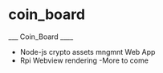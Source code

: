 # coin_board

___ Coin_Board ____

- Node-js crypto assets mngmnt Web App 
- Rpi Webview rendering
-More to come